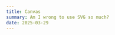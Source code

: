 ```yaml
---
title: Canvas
summary: Am I wrong to use SVG so much?
date: 2025-03-29
---
```


<script>
    import { Tween, Spring } from "svelte/motion"
    import { center, left, right } from "$lib/components/rocket.js"
    import { cubicOut } from 'svelte/easing';

    let player = $state({
        x: new Spring(200, {
            duration: 1000,
            damping: 100,
		    easing: cubicOut
        }),
        y: new Spring(200, {
            duration: 1000,
		    easing: cubicOut
        }),
        width: 50,
        height: 50,
        speed: 5,
        color: 'red',
        rotation: 0,
        sprites: {}
    })

    const keys = {}
    let global = {
        ctx: null,
        canvas: null,
        playerSprite: null
    }


    function setup(){
        document.addEventListener('keydown', (e) => {
            e.preventDefault()
            keys[e.code] = true;
        });
        
        document.addEventListener('keyup', (e) => {
            e.preventDefault()
            keys[e.code] = false;
        });

        player.sprites.center = new Image();
        player.sprites.center.src = 'data:image/png;base64,' + center;

        player.sprites.left = new Image();
        player.sprites.left.src = 'data:image/png;base64,' + left;

        player.sprites.right = new Image();
        player.sprites.right.src = 'data:image/png;base64,' + right;

        global.canvas = document.getElementById('gameCanvas');
        global.ctx = global.canvas.getContext('2d');
        global.canvas.width = 600;
        global.canvas.height = 400;
        global.ctx.drawImage(player.sprites.center, player.x.current, player.y.current, player.width, player.height);
    }

    let paused = false

    function update() {
            // Clear canvas
            global.ctx.clearRect(0, 0, global.canvas.width, global.canvas.height);
            let sprite = player.sprites.center
            // Move player
            if (keys['ArrowLeft'] && player.x.current > 0) {
                player.x.target -= player.speed;
                sprite = player.sprites.left
            }
            if (keys['ArrowRight'] && player.x.current < global.canvas.width - player.width) {
                player.x.target += player.speed
                sprite = player.sprites.right
            }
            if (keys['ArrowUp'] && player.y.current > 0) player.y.target -= player.speed;
            if (keys['ArrowDown'] && player.y.current < global.canvas.width - player.width) player.y.target += player.speed;
            
            global.ctx.drawImage(sprite, player.x.current, player.y.current, player.width, player.height);

            requestAnimationFrame(update);
    }

    $effect.root(() => {
        setup()
        requestAnimationFrame(update)
    })
    
</script>
<canvas id="gameCanvas"></canvas>
